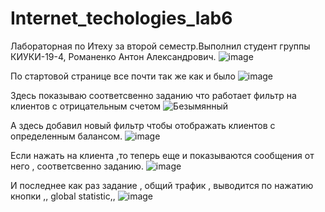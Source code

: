 # Internet_techologies_lab6
Лабораторная по Итеху за второй семестр.Выполнил студент группы КИУКИ-19-4, Романенко Антон Александрович.
![image](https://user-images.githubusercontent.com/92305754/172657251-03080347-b76f-4de1-aa6b-97cf7a0b7460.png)

По стартовой странице все почти так же как и было 
![image](https://user-images.githubusercontent.com/92305754/172459616-1c526a94-4d54-4628-a174-db1ff948fbc8.png)

Здесь показываю соответсвенно заданию что работает фильтр на клиентов с отрицательным счетом
![Безымянный](https://user-images.githubusercontent.com/92305754/172659493-bf752a28-5107-4ffe-a247-3da0dcd5cac1.png)


А здесь добавил новый фильтр чтобы отображать клиентов с определенным балансом.
![image](https://user-images.githubusercontent.com/92305754/172459672-fd382603-6fdf-45e9-8a9e-7673b6cf526c.png)

Если нажать на клиента ,то теперь еще и показываются сообщения от него , соответсвенно заданию.
![image](https://user-images.githubusercontent.com/92305754/172459761-4d7654e9-2181-4b65-9ff4-52758908f16c.png)

И последнее как раз задание , общий трафик , выводится по нажатию кнопки ,, global statistic,, 
![image](https://user-images.githubusercontent.com/92305754/172459809-43e8c09b-5fa2-4ce1-b410-036d8dc56279.png)
